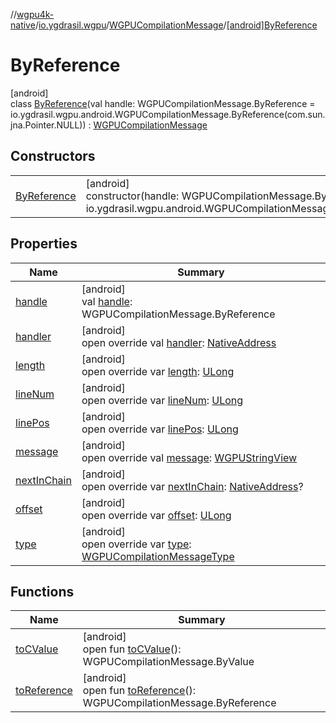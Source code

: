 //[wgpu4k-native](../../../../index.md)/[io.ygdrasil.wgpu](../../index.md)/[WGPUCompilationMessage](../index.md)/[[android]ByReference](index.md)

# ByReference

[android]\
class [ByReference](index.md)(val handle: WGPUCompilationMessage.ByReference = io.ygdrasil.wgpu.android.WGPUCompilationMessage.ByReference(com.sun.jna.Pointer.NULL)) : [WGPUCompilationMessage](../index.md)

## Constructors

| | |
|---|---|
| [ByReference](-by-reference.md) | [android]<br>constructor(handle: WGPUCompilationMessage.ByReference = io.ygdrasil.wgpu.android.WGPUCompilationMessage.ByReference(com.sun.jna.Pointer.NULL)) |

## Properties

| Name | Summary |
|---|---|
| [handle](handle.md) | [android]<br>val [handle](handle.md): WGPUCompilationMessage.ByReference |
| [handler](handler.md) | [android]<br>open override val [handler](handler.md): [NativeAddress](../../../ffi/-native-address/index.md) |
| [length](length.md) | [android]<br>open override var [length](length.md): [ULong](https://kotlinlang.org/api/core/kotlin-stdlib/kotlin/-u-long/index.html) |
| [lineNum](line-num.md) | [android]<br>open override var [lineNum](line-num.md): [ULong](https://kotlinlang.org/api/core/kotlin-stdlib/kotlin/-u-long/index.html) |
| [linePos](line-pos.md) | [android]<br>open override var [linePos](line-pos.md): [ULong](https://kotlinlang.org/api/core/kotlin-stdlib/kotlin/-u-long/index.html) |
| [message](message.md) | [android]<br>open override val [message](message.md): [WGPUStringView](../../-w-g-p-u-string-view/index.md) |
| [nextInChain](next-in-chain.md) | [android]<br>open override var [nextInChain](next-in-chain.md): [NativeAddress](../../../ffi/-native-address/index.md)? |
| [offset](offset.md) | [android]<br>open override var [offset](offset.md): [ULong](https://kotlinlang.org/api/core/kotlin-stdlib/kotlin/-u-long/index.html) |
| [type](type.md) | [android]<br>open override var [type](type.md): [WGPUCompilationMessageType](../../-w-g-p-u-compilation-message-type/index.md) |

## Functions

| Name | Summary |
|---|---|
| [toCValue](../[android]to-c-value.md) | [android]<br>open fun [toCValue](../[android]to-c-value.md)(): WGPUCompilationMessage.ByValue |
| [toReference](../to-reference.md) | [android]<br>open fun [toReference](../to-reference.md)(): WGPUCompilationMessage.ByReference |